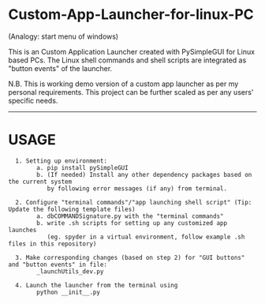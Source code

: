 # Custom-App-Launcher-for-linux-PC
(Analogy: start menu of windows)

This is an Custom Application Launcher created with PySimpleGUI for Linux based PCs.
The Linux shell commands and shell scripts are integrated as "button events" of the launcher.

N.B. This is working demo version of a custom app launcher as per my personal requirements. This project can be further scaled as per any users' specific needs.

--------

# USAGE

      1. Setting up environment: 
            a. pip install pySimpleGUI
            b. (If needed) Install any other dependency packages based on the current system
               by following error messages (if any) from terminal. 
            
      2. Configure "terminal commands"/"app launching shell script" (Tip: Update the following template files)
            a. dbCOMMANDSignature.py with the "terminal commands"
            b. write .sh scripts for setting up any customized app launches 
               (eg. spyder in a virtual environment, follow example .sh files in this repository)
                        
      3. Make corresponding changes (based on step 2) for "GUI buttons" and "button events" in file: 
            _launchUtils_dev.py 
      
      4. Launch the launcher from the terminal using
            python __init__.py
      



